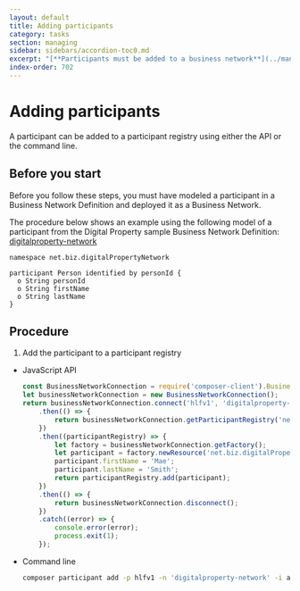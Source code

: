 ```yaml
---
layout: default
title: Adding participants
category: tasks
section: managing
sidebar: sidebars/accordion-toc0.md
excerpt: "[**Participants must be added to a business network**](../managing/participant-add.html) before they can make transactions. Participants can create assets, and also exchange assets with other participants. A participant works with assets by submitting transactions."
index-order: 702
---
```


# Adding participants

A participant can be added to a participant registry using either the API or the command line.

## Before you start

Before you follow these steps, you must have modeled a participant in a Business
Network Definition and deployed it as a Business Network.

The procedure below shows an example using the following model of a participant
from the Digital Property sample Business Network Definition: [digitalproperty-network](https://www.npmjs.com/package/digitalproperty-network)

```
namespace net.biz.digitalPropertyNetwork

participant Person identified by personId {
  o String personId
  o String firstName
  o String lastName
}
```

## Procedure

1. Add the participant to a participant registry
  * JavaScript API

    ```javascript
    const BusinessNetworkConnection = require('composer-client').BusinessNetworkConnection;
    let businessNetworkConnection = new BusinessNetworkConnection();
    return businessNetworkConnection.connect('hlfv1', 'digitalproperty-network', 'maeid1', 'RJJmlOpvNVRV')
        .then(() => {
            return businessNetworkConnection.getParticipantRegistry('net.biz.digitalPropertyNetwork');
        })
        .then((participantRegistry) => {
            let factory = businessNetworkConnection.getFactory();
            let participant = factory.newResource('net.biz.digitalPropertyNetwork', 'Person', 'mae@biznet.org');
            participant.firstName = 'Mae';
            participant.lastName = 'Smith';
            return participantRegistry.add(participant);
        })
        .then(() => {
            return businessNetworkConnection.disconnect();
        })
        .catch((error) => {
            console.error(error);
            process.exit(1);
        });
    ```

  * Command line

    ```bash
    composer participant add -p hlfv1 -n 'digitalproperty-network' -i admin -s adminpw -d '{"$class":"net.biz.digitalPropertyNetwork.Person","personId":"mae@biznet.org","firstName":"Mae","lastName":"Smith"}'
    ```
